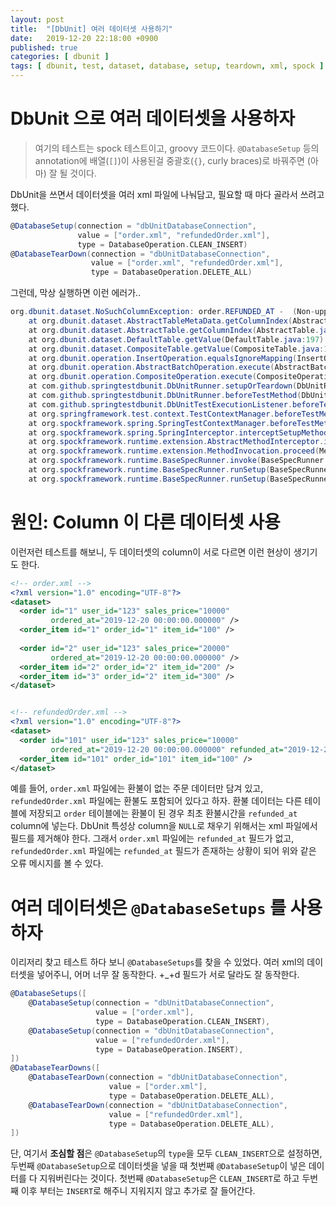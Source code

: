 ```yaml
---
layout: post
title:  "[DbUnit] 여러 데이터셋 사용하기"
date:   2019-12-20 22:18:00 +0900
published: true
categories: [ dbunit ]
tags: [ dbunit, test, dataset, database, setup, teardown, xml, spock ]
---
```



# DbUnit 으로 여러 데이터셋을 사용하자

> 여기의 테스트는 spock 테스트이고, groovy 코드이다. `@DatabaseSetup` 등의 annotation에 배열(`[]`)이 사용된걸 중괄호(`{}`, curly braces)로 바꿔주면 (아마) 잘 될 것이다.

DbUnit을 쓰면서 데이터셋을 여러 xml 파일에 나눠담고, 필요할 때 마다 골라서 쓰려고 했다.

```groovy
@DatabaseSetup(connection = "dbUnitDatabaseConnection",
               value = ["order.xml", "refundedOrder.xml"],
               type = DatabaseOperation.CLEAN_INSERT)
@DatabaseTearDown(connection = "dbUnitDatabaseConnection",
                  value = ["order.xml", "refundedOrder.xml"],
                  type = DatabaseOperation.DELETE_ALL)
```

그런데, 막상 실행하면 이런 에러가..

```java
org.dbunit.dataset.NoSuchColumnException: order.REFUNDED_AT -  (Non-uppercase input column: refunded_at) in ColumnNameToIndexes cache map. Note that the map's column names are NOT case sensitive.
    at org.dbunit.dataset.AbstractTableMetaData.getColumnIndex(AbstractTableMetaData.java:117) ~[dbunit-2.5.2.jar:na]
    at org.dbunit.dataset.AbstractTable.getColumnIndex(AbstractTable.java:78) ~[dbunit-2.5.2.jar:na]
    at org.dbunit.dataset.DefaultTable.getValue(DefaultTable.java:197) ~[dbunit-2.5.2.jar:na]
    at org.dbunit.dataset.CompositeTable.getValue(CompositeTable.java:119) ~[dbunit-2.5.2.jar:na]
    at org.dbunit.operation.InsertOperation.equalsIgnoreMapping(InsertOperation.java:145) ~[dbunit-2.5.2.jar:na]
    at org.dbunit.operation.AbstractBatchOperation.execute(AbstractBatchOperation.java:163) ~[dbunit-2.5.2.jar:na]
    at org.dbunit.operation.CompositeOperation.execute(CompositeOperation.java:79) ~[dbunit-2.5.2.jar:na]
    at com.github.springtestdbunit.DbUnitRunner.setupOrTeardown(DbUnitRunner.java:183) ~[spring-test-dbunit-1.3.0.jar:na]
    at com.github.springtestdbunit.DbUnitRunner.beforeTestMethod(DbUnitRunner.java:75) ~[spring-test-dbunit-1.3.0.jar:na]
    at com.github.springtestdbunit.DbUnitTestExecutionListener.beforeTestMethod(DbUnitTestExecutionListener.java:185) ~[spring-test-dbunit-1.3.0.jar:na]
    at org.springframework.test.context.TestContextManager.beforeTestMethod(TestContextManager.java:291) ~[spring-test-5.1.10.RELEASE.jar:5.1.10.RELEASE]
    at org.spockframework.spring.SpringTestContextManager.beforeTestMethod(SpringTestContextManager.java:60) [spock-spring-1.2-groovy-2.4.jar:1.2]
    at org.spockframework.spring.SpringInterceptor.interceptSetupMethod(SpringInterceptor.java:50) [spock-spring-1.2-groovy-2.4.jar:1.2]
    at org.spockframework.runtime.extension.AbstractMethodInterceptor.intercept(AbstractMethodInterceptor.java:30) [spock-core-1.2-groovy-2.4.jar:1.2]
    at org.spockframework.runtime.extension.MethodInvocation.proceed(MethodInvocation.java:97) [spock-core-1.2-groovy-2.4.jar:1.2]
    at org.spockframework.runtime.BaseSpecRunner.invoke(BaseSpecRunner.java:475) [spock-core-1.2-groovy-2.4.jar:1.2]
    at org.spockframework.runtime.BaseSpecRunner.runSetup(BaseSpecRunner.java:373) [spock-core-1.2-groovy-2.4.jar:1.2]
    at org.spockframework.runtime.BaseSpecRunner.runSetup(BaseSpecRunner.java:368) [spock-core-1.2-groovy-2.4.jar:1.2]
```


# 원인: Column 이 다른 데이터셋 사용

이런저런 테스트를 해보니, 두 데이터셋의 column이 서로 다르면 이런 현상이 생기기도 한다.

```xml
<!-- order.xml -->
<?xml version="1.0" encoding="UTF-8"?>
<dataset>
  <order id="1" user_id="123" sales_price="10000"
         ordered_at="2019-12-20 00:00:00.000000" />
  <order_item id="1" order_id="1" item_id="100" />
  
  <order id="2" user_id="123" sales_price="20000"
         ordered_at="2019-12-20 00:00:00.000000" />
  <order_item id="2" order_id="2" item_id="200" />
  <order_item id="3" order_id="2" item_id="300" />
</dataset>


<!-- refundedOrder.xml -->
<?xml version="1.0" encoding="UTF-8"?>
<dataset>
  <order id="101" user_id="123" sales_price="10000"
         ordered_at="2019-12-20 00:00:00.000000" refunded_at="2019-12-20 00:10:00.000000" />
  <order_item id="101" order_id="101" item_id="100" />
</dataset>
```

예를 들어, `order.xml` 파일에는 환불이 없는 주문 데이터만 담겨 있고, `refundedOrder.xml` 파일에는 환불도 포함되어 있다고 하자. 환불 데이터는 다른 테이블에 저장되고 `order` 테이블에는 환불이 된 경우 최초 환불시간을 `refunded_at` column에 넣는다. DbUnit 특성상 column을 `NULL`로 채우기 위해서는 xml 파일에서 필드를 제거해야 한다. 그래서 `order.xml` 파일에는 `refunded_at` 필드가 없고, `refundedOrder.xml` 파일에는 `refunded_at` 필드가 존재하는 상황이 되어 위와 같은 오류 메시지를 볼 수 있다.


# 여러 데이터셋은 `@DatabaseSetups` 를 사용하자

이리저리 찾고 테스트 하다 보니 `@DatabaseSetups`를 찾을 수 있었다. 여러 xml의 데이터셋을 넣어주니, 어머 너무 잘 동작한다. +_+d 필드가 서로 달라도 잘 동작한다.

```groovy
@DatabaseSetups([
    @DatabaseSetup(connection = "dbUnitDatabaseConnection",
                   value = ["order.xml"],
                   type = DatabaseOperation.CLEAN_INSERT),
    @DatabaseSetup(connection = "dbUnitDatabaseConnection",
                   value = ["refundedOrder.xml"],
                   type = DatabaseOperation.INSERT),
])
@DatabaseTearDowns([
    @DatabaseTearDown(connection = "dbUnitDatabaseConnection",
                      value = ["order.xml"],
                      type = DatabaseOperation.DELETE_ALL),
    @DatabaseTearDown(connection = "dbUnitDatabaseConnection",
                      value = ["refundedOrder.xml"],
                      type = DatabaseOperation.DELETE_ALL),
])
```

단, 여기서 **조심할 점**은 `@DatabaseSetup`의 `type`을 모두 `CLEAN_INSERT`으로 설정하면, 두번째 `@DatabaseSetup`으로 데이터셋을 넣을 때 첫번째 `@DatabaseSetup`이 넣은 데이터를 다 지워버린다는 것이다. 첫번째 `@DatabaseSetup`은 `CLEAN_INSERT`로 하고 두번째 이후 부터는 `INSERT`로 해주니 지워지지 않고 추가로 잘 들어간다.
